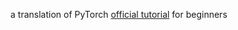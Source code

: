 a translation of PyTorch [official tutorial](http://pytorch.org/tutorials/beginner/deep_learning_60min_blitz.html) for beginners  
